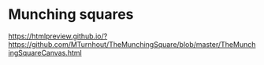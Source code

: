 # Munching squares

https://htmlpreview.github.io/?https://github.com/MTurnhout/TheMunchingSquare/blob/master/TheMunchingSquareCanvas.html

